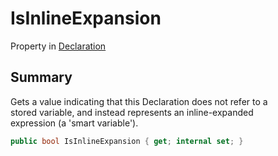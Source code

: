 # IsInlineExpansion

Property in [Declaration](yarn.compiler.declaration.md)

## Summary

Gets a value indicating that this Declaration does not refer to a\
stored variable, and instead represents an inline-expanded\
expression (a 'smart variable').

```csharp
public bool IsInlineExpansion { get; internal set; }
```
